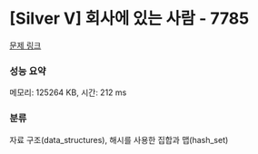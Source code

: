 # [Silver V] 회사에 있는 사람 - 7785 

[문제 링크](https://www.acmicpc.net/problem/7785) 

### 성능 요약

메모리: 125264 KB, 시간: 212 ms

### 분류

자료 구조(data_structures), 해시를 사용한 집합과 맵(hash_set)

